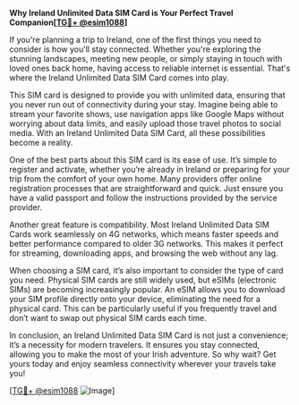 **Why Ireland Unlimited Data SIM Card is Your Perfect Travel Companion[[TG💪+ @esim1088](https://t.me/s/esim1088)]**

If you're planning a trip to Ireland, one of the first things you need to consider is how you'll stay connected. Whether you're exploring the stunning landscapes, meeting new people, or simply staying in touch with loved ones back home, having access to reliable internet is essential. That's where the Ireland Unlimited Data SIM Card comes into play.

This SIM card is designed to provide you with unlimited data, ensuring that you never run out of connectivity during your stay. Imagine being able to stream your favorite shows, use navigation apps like Google Maps without worrying about data limits, and easily upload those travel photos to social media. With an Ireland Unlimited Data SIM Card, all these possibilities become a reality.

One of the best parts about this SIM card is its ease of use. It’s simple to register and activate, whether you’re already in Ireland or preparing for your trip from the comfort of your own home. Many providers offer online registration processes that are straightforward and quick. Just ensure you have a valid passport and follow the instructions provided by the service provider.

Another great feature is compatibility. Most Ireland Unlimited Data SIM Cards work seamlessly on 4G networks, which means faster speeds and better performance compared to older 3G networks. This makes it perfect for streaming, downloading apps, and browsing the web without any lag.

When choosing a SIM card, it’s also important to consider the type of card you need. Physical SIM cards are still widely used, but eSIMs (electronic SIMs) are becoming increasingly popular. An eSIM allows you to download your SIM profile directly onto your device, eliminating the need for a physical card. This can be particularly useful if you frequently travel and don’t want to swap out physical SIM cards each time.

In conclusion, an Ireland Unlimited Data SIM Card is not just a convenience; it’s a necessity for modern travelers. It ensures you stay connected, allowing you to make the most of your Irish adventure. So why wait? Get yours today and enjoy seamless connectivity wherever your travels take you!

[[TG💪+ @esim1088](https://t.me/s/esim1088) ![Image](https://i.postimg.cc/Y0z9fWf4/image.png)]